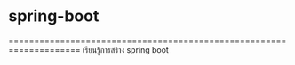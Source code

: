 # spring-boot 
====================================================================
เรียนรู้การสร้าง spring boot
